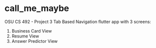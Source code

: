 # call_me_maybe

OSU CS 492 - Project 3
Tab Based Navigation flutter app with 3 screens:
  1. Business Card View
  2. Resume View
  3. Answer Predictor View
